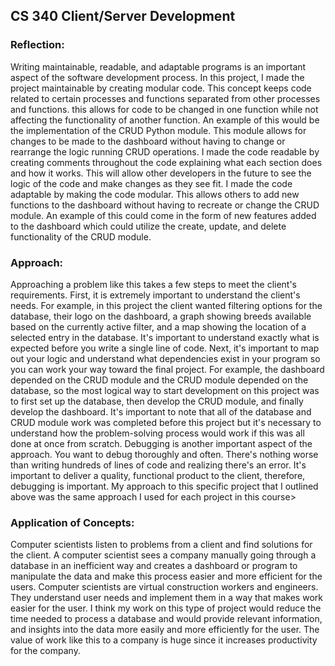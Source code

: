<h2>CS 340 Client/Server Development</h2>
<h3>Reflection:</h3>
<p>Writing maintainable, readable, and adaptable programs is an important aspect of the software development process. In this project, I made the project maintainable by creating modular code. This concept keeps code related to certain processes and functions separated from other processes and functions. this allows for code to be changed in one function while not affecting the functionality of another function. An example of this would be the implementation of the CRUD Python module. This module allows for changes to be made to the dashboard without having to change or rearrange the logic running CRUD operations. I made the code readable by creating comments throughout the code explaining what each section does and how it works. This will allow other developers in the future to see the logic of the code and make changes as they see fit. I made the code adaptable by making the code modular. This allows others to add new functions to the dashboard without having to recreate or change the CRUD module. An example of this could come in the form of new features added to the dashboard which could utilize the create, update, and delete functionality of the CRUD module.</p>
<h3>Approach:</h3>
<p>Approaching a problem like this takes a few steps to meet the client's requirements. First, it is extremely important to understand the client's needs. For example, in this project the client wanted filtering options for the database, their logo on the dashboard, a graph showing breeds available based on the currently active filter, and a map showing the location of a selected entry in the database. It's important to understand exactly what is expected before you write a single line of code. Next, it's important to map out your logic and understand what dependencies exist in your program so you can work your way toward the final project. For example, the dashboard depended on the CRUD module and the CRUD module depended on the database, so the most logical way to start development on this project was to first set up the database, then develop the CRUD module, and finally develop the dashboard. It's important to note that all of the database and CRUD module work was completed before this project but it's necessary to understand how the problem-solving process would work if this was all done at once from scratch. Debugging is another important aspect of the approach. You want to debug thoroughly and often. There's nothing worse than writing hundreds of lines of code and realizing there's an error. It's important to deliver a quality, functional product to the client, therefore, debugging is important. My approach to this specific project that I outlined above was the same approach I used for each project in this course></p>
<h3>Application of Concepts:</h3>
<p>Computer scientists listen to problems from a client and find solutions for the client. A computer scientist sees a company manually going through a database in an inefficient way and creates a dashboard or program to manipulate the data and make this process easier and more efficient for the users. Computer scientists are virtual construction workers and engineers. They understand user needs and implement them in a way that makes work easier for the user. I think my work on this type of project would reduce the time needed to process a database and would provide relevant information, and insights into the data more easily and more efficiently for the user. The value of work like this to a company is huge since it increases productivity for the company.</p>
